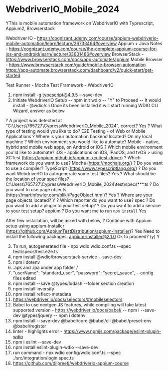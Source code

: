 # WebdriverIO_Mobile_2024

YThis is mobile automation framework on WebdriverIO with Typrescript, Appium2, Browserstack

Webdriver IO - https://cognizant.udemy.com/course/appium-webdriverio-mobile-automation/learn/lecture/26733464#overview
Appium + Java Notes - https://cognizant.udemy.com/course/the-complete-appium-course-for-ios-and-android/learn/lecture/33601486#overview
BrowserStack - https://www.browserstack.com/docs/app-automate/appium
Mobile Browser - https://www.browserstack.com/guide/mobile-browser-automation
https://app-automate.browserstack.com/dashboard/v2/quick-start/get-started

Test Runner - Mocha
Test Framework - WebdriverIO

1. npm install -g typescript@4.9.5 --save-dev
2. Initiate WebdriverIO Setup
   -- npm init wdio
   -- "Y" to Proceed
   -- It would install - @wdio/cli
   Once its been installed it will start running WDIO CLI Wizard, answer as below

? A project was detected at "C:\Users\765727\Cypress\WebdriverIO_Mobile_2024", correct? Yes
? What type of testing would you like to do? E2E Testing - of Web or Mobile Applications
? Where is your automation backend located? On my local machine
? Which environment you would like to automate? Mobile - native, hybrid and mobile web apps, on Android or iOS
? Which mobile environment you'ld like to automate? iOS - applications on iOS, iPadOS, and tvOS > using XCTest (https://appium.github.io/appium-xcuitest-driver)
? Which framework do you want to use? Mocha (https://mochajs.org/)
? Do you want to use a compiler? TypeScript (https://www.typescriptlang.org/)
? Do you want WebdriverIO to autogenerate some test files? Yes
? What should be the location of your spec files? C:\Users\765727\Cypress\WebdriverIO_Mobile_2024\test\specs\*\*\*.ts
? Do you want to use page objects (https://martinfowler.com/bliki/PageObject.html)? Yes
? Where are your page objects located? Y
? Which reporter do you want to use? spec
? Do you want to add a plugin to your test setup?
? Do you want to add a service to your test setup? appium
? Do you want me to run `npm install` Yes

After few installation, will be asked with below,
? Continue with Appium setup using appium-installer (https://github.com/AppiumTestDistribution/appium-installer)? Yes
Need to install the following packages:
appium-installer@2.1.0
Ok to proceed? (y) Y

3. To run, autogenerated file - npx wdio wdio.conf.ts --spec test\specs/test.e2e.ts
4. npm install @wdio/browserstack-service --save-dev
5. npm i dotenv
6. .apk and .ipa under app folder /
7. "userName": "standard_user",
   "password": "secret_sauce",
   --config files edited
8. npm install --save @types/lodash
   --folder section creation
9. npm install inversify
10. npm install reflect-metadata
11. https://webdriver.io/docs/selectors/#mobileselectors
12. Babel to use nextgen JS features, while compiling will take latest supported version - https://webdriver.io/docs/babel/
    -- npm i --save-dev @types/jquery
    -- npm i dotenv
13. npm install --save-dev @babel/core @babel/cli @babel/preset-env @babel/register
14. linter - highlights error - https://www.npmjs.com/package/eslint-plugin-wdio
15. npm i eslint --save-dev
16. npm install eslint-plugin-wdio --save-dev
17. run command - npx wdio config/wdio.conf.ts --spec ./src/integration/login.spec.ts
18. https://github.com/dilpreetj/webdriverio-appium-course
